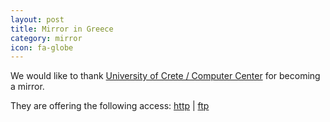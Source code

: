 ```yaml
---
layout: post
title: Mirror in Greece
category: mirror
icon: fa-globe
---
```


We would like to thank [University of Crete / Computer Center](http://www.cc.uoc.gr/) for becoming a mirror.

They are offering the following access: [http](http://ftp.cc.uoc.gr/mirrors/linux/blackarch/) | [ftp](ftp://ftp.cc.uoc.gr/mirrors/linux/blackarch/)